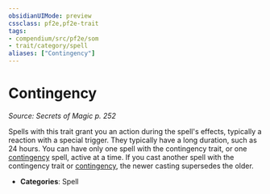 ```yaml
---
obsidianUIMode: preview
cssclass: pf2e,pf2e-trait
tags:
- compendium/src/pf2e/som
- trait/category/spell
aliases: ["Contingency"]
---
```

# Contingency  
*Source: Secrets of Magic p. 252*  

Spells with this trait grant you an action during the spell's effects, typically a reaction with a special trigger. They typically have a long duration, such as 24 hours. You can have only one spell with the contingency trait, or one [contingency](compendium/spells/contingency.md) spell, active at a time. If you cast another spell with the contingency trait or [contingency](compendium/spells/contingency.md), the newer casting supersedes the older.

- **Categories**: Spell